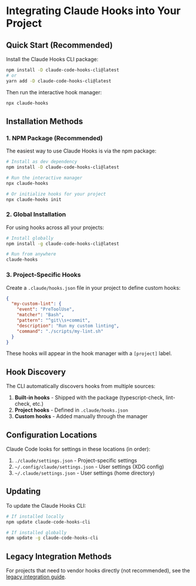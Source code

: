 # Integrating Claude Hooks into Your Project

## Quick Start (Recommended)

Install the Claude Hooks CLI package:

```bash
npm install -D claude-code-hooks-cli@latest
# or
yarn add -D claude-code-hooks-cli@latest
```

Then run the interactive hook manager:

```bash
npx claude-hooks
```

## Installation Methods

### 1. NPM Package (Recommended)

The easiest way to use Claude Hooks is via the npm package:

```bash
# Install as dev dependency
npm install -D claude-code-hooks-cli@latest

# Run the interactive manager
npx claude-hooks

# Or initialize hooks for your project
npx claude-hooks init
```

### 2. Global Installation

For using hooks across all your projects:

```bash
# Install globally
npm install -g claude-code-hooks-cli@latest

# Run from anywhere
claude-hooks
```

### 3. Project-Specific Hooks

Create a `.claude/hooks.json` file in your project to define custom hooks:

```json
{
  "my-custom-lint": {
    "event": "PreToolUse",
    "matcher": "Bash",
    "pattern": "^git\\s+commit",
    "description": "Run my custom linting",
    "command": "./scripts/my-lint.sh"
  }
}
```

These hooks will appear in the hook manager with a `[project]` label.

## Hook Discovery

The CLI automatically discovers hooks from multiple sources:

1. **Built-in hooks** - Shipped with the package (typescript-check, lint-check, etc.)
2. **Project hooks** - Defined in `.claude/hooks.json`
3. **Custom hooks** - Added manually through the manager

## Configuration Locations

Claude Code looks for settings in these locations (in order):

1. `./claude/settings.json` - Project-specific settings
2. `~/.config/claude/settings.json` - User settings (XDG config)
3. `~/.claude/settings.json` - User settings (home directory)

## Updating

To update the Claude Hooks CLI:

```bash
# If installed locally
npm update claude-code-hooks-cli

# If installed globally
npm update -g claude-code-hooks-cli
```

## Legacy Integration Methods

For projects that need to vendor hooks directly (not recommended), see the [legacy integration guide](./INTEGRATION-LEGACY.md).